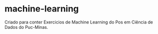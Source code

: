 # machine-learning
Criado para conter Exercicios de Machine Learning do Pos em Ciência de Dados do Puc-Minas.
